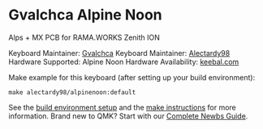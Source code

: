 Gvalchca Alpine Noon
======

Alps + MX PCB for RAMA.WORKS Zenith ION

Keyboard Maintainer: [Gvalchca](https://github.com/Gvalch-ca) 
Keyboard Maintainer: [Alectardy98](https://github.com/Alectardy98)   
Hardware Supported: Alpine Noon
Hardware Availability: [keebal.com](https://www.keebal.com/)

Make example for this keyboard (after setting up your build environment):

    make alectardy98/alpinenoon:default

See the [build environment setup](https://docs.qmk.fm/#/getting_started_build_tools) and the [make instructions](https://docs.qmk.fm/#/getting_started_make_guide) for more information. Brand new to QMK? Start with our [Complete Newbs Guide](https://docs.qmk.fm/#/newbs).
